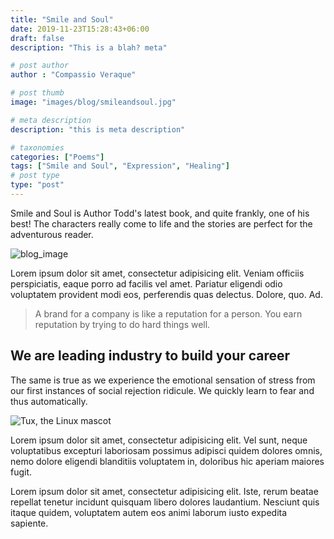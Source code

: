 ```yaml
---
title: "Smile and Soul"
date: 2019-11-23T15:28:43+06:00
draft: false
description: "This is a blah? meta"

# post author
author : "Compassio Veraque"

# post thumb
image: "images/blog/smileandsoul.jpg"

# meta description
description: "this is meta description"

# taxonomies
categories: ["Poems"]
tags: ["Smile and Soul", "Expression", "Healing"]
# post type
type: "post"
---
```


Smile and Soul is Author Todd's latest book, and quite frankly, one of his best! The characters really come to life and the stories are perfect for the adventurous reader.

![blog_image](/images/blog/smileandsoul.jpg)

Lorem ipsum dolor sit amet, consectetur adipisicing elit. Veniam officiis perspiciatis, eaque porro ad
facilis vel amet. Pariatur eligendi odio voluptatem provident modi eos, perferendis quas delectus.
Dolore, quo. Ad.


> A brand for a company is like a reputation for a person. You earn reputation by
trying to do hard things well.



## We are leading industry to build your career

The same is true as we experience the emotional sensation of
stress from our first instances of social rejection ridicule. We quickly learn to fear and thus
automatically.

![Tux, the Linux mascot](images/blog/smileandsoul.jpg)

Lorem ipsum dolor sit amet, consectetur adipisicing elit. Vel sunt, neque voluptatibus excepturi
laboriosam possimus adipisci quidem dolores omnis, nemo dolore eligendi blanditiis voluptatem in,
doloribus hic aperiam maiores fugit.

Lorem ipsum dolor sit amet, consectetur adipisicing elit. Iste, rerum beatae repellat
tenetur incidunt quisquam libero dolores laudantium. Nesciunt quis itaque quidem, voluptatem autem eos
animi laborum iusto expedita sapiente.
